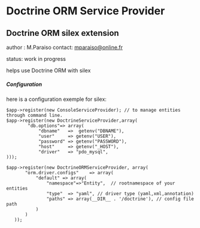 Doctrine ORM Service Provider
=============================

Doctrine ORM silex extension
----------------------------

author : M.Paraiso
contact: mparaiso@online.fr

status: work in progress

helps use Doctrine ORM with silex

##### Configuration

here is a configuration exemple for silex:

    $app->register(new ConsoleServiceProvider); // to manage entities through command line.
    $app->register(new DoctrineServiceProvider,array(
            "db.options"=> array(
                "dbname"   =>  getenv("DBNAME"),
                "user"     => getenv("USER"),
                "password" => getenv("PASSWORD"),
                "host"     => getenv("_HOST"),
                "driver"   => "pdo_mysql",
    )));

    $app->register(new DoctrineORMServiceProvider, array(
           "orm.driver.configs"    => array(
               "default" => array(
                   "namespace"=>"Entity",  // rootnamespace of your entities
                   "type"  => "yaml", // driver type (yaml,xml,annotation)
                   "paths" => array(__DIR__ . '/doctrine'), // config file path
               )
           )
       ));
